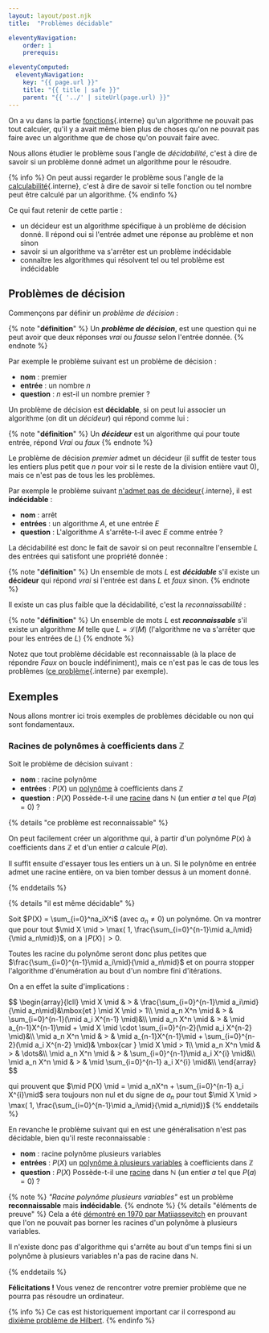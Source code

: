 ```yaml
---
layout: layout/post.njk 
title:  "Problèmes décidable"

eleventyNavigation:
    order: 1
    prerequis:

eleventyComputed:
  eleventyNavigation:
    key: "{{ page.url }}"
    title: "{{ title | safe }}"
    parent: "{{ '../' | siteUrl(page.url) }}"
---
```



On a vu dans la partie [fonctions](../fonctions){.interne} qu'un algorithme ne pouvait pas tout calculer, qu'il y a avait même bien plus de choses qu'on ne pouvait pas faire avec un algorithme que de chose qu'on pouvait faire avec.

Nous allons étudier le problème sous l'angle de *décidabilité*, c'est à dire de savoir si un problème donné admet un algorithme pour le résoudre.

{% info %}
On peut aussi regarder le problème sous l'angle de la [calculabilité](../calculabilité){.interne}, c'est à dire de savoir si telle fonction ou tel nombre peut être calculé par un algorithme.
{% endinfo %}

Ce qui faut retenir de cette partie :

* un décideur est un algorithme spécifique à un problème de décision donné. Il répond oui si l'entrée admet une réponse au problème et non sinon
* savoir si un algorithme va s'arrêter est un problème indécidable
* connaître les algorithmes qui résolvent tel ou tel problème est indécidable

## Problèmes de décision

Commençons par définir un *problème de décision* :

{% note "**définition**" %}
Un ***problème de décision***, est une question qui ne peut avoir que deux réponses *vrai* ou *fausse* selon l'entrée donnée.
{% endnote %}

Par exemple le problème suivant est un problème de décision :

* **nom** : premier
* **entrée** : un nombre $n$
* **question** : $n$ est-il un nombre premier ?

Un problème de décision est **décidable**,  si on peut lui associer un algorithme (on dit un *décideur*) qui répond comme lui :

{% note "**définition**" %}
Un ***décideur*** est un algorithme qui pour toute entrée, répond *Vrai* ou *faux*
{% endnote %}

Le problème de décision *premier* admet un décideur (il suffit de tester tous les entiers plus petit que $n$ pour voir si le reste de la division entière vaut 0), mais ce n'est pas de tous les les problèmes.

Par exemple le problème suivant [n'admet pas de décideur](./#arrêt){.interne}, il est **indécidable** :

* **nom** : arrêt
* **entrées** : un algorithme $A$, et une entrée $E$
* **question** : L'algorithme $A$ s'arrête-t-il avec $E$ comme entrée ?

La décidabilité est donc le fait de savoir si on peut reconnaître l'ensemble $L$ des entrées qui satisfont une propriété donnée :

{% note "**définition**" %}
Un ensemble de mots $L$ est ***décidable*** s'il existe un **décideur** qui répond *vrai* si l'entrée est dans $L$ et *faux* sinon.
{% endnote %}

Il existe un cas plus faible que la décidabilité, c'est la *reconnaissabilité* :

{% note "**définition**" %}
Un ensemble de mots $L$ est ***reconnaissable*** s'il existe un algorithme $M$ telle que $L = \mathcal{L}(M)$ (l'algorithme ne va s'arrêter que pour les entrées de $L$)
{% endnote %}

Notez que tout problème décidable est reconnaissable (à la place de répondre *Faux* on boucle indéfiniment), mais ce n'est pas le cas de tous les problèmes ([ce problème](./#poli-z){.interne} par exemple).

## Exemples

Nous allons montrer ici trois exemples de problèmes décidable ou non qui sont fondamentaux.

### <span id="poli-z"></span>Racines de polynômes à coefficients dans $\mathbb{Z}$

Soit le problème de décision suivant :

* **nom** : racine polynôme
* **entrées** : $P(X)$ un [polynôme](https://fr.wikipedia.org/wiki/Polyn%C3%B4me) à coefficients dans $\mathbb{Z}$
* **question** : $P(X)$ Possède-t-il une [racine](https://fr.wikipedia.org/wiki/Racine_d%27un_polyn%C3%B4me) dans $\mathbb{N}$ (un entier $a$ tel que $P(a) = 0$) ?

{% details "ce problème est reconnaissable" %}

On peut facilement créer un algorithme qui, à partir d'un polynôme $P(x)$ à coefficients dans $\mathbb{Z}$ et d'un entier $a$ calcule $P(a)$.

Il suffit ensuite d'essayer tous les entiers un à un. Si le polynôme en entrée admet une racine entière, on va bien tomber dessus à un moment donné.

{% enddetails %}

{% details "il est même décidable" %}

Soit $P(X) = \sum_{i=0}^na_iX^i$ (avec $a_n \neq 0$) un polynôme. On va montrer que pour tout $\mid X \mid > \max( 1, \frac{\sum_{i=0}^{n-1}\mid a_i\mid}{\mid a_n\mid})$, on a $\mid P(X)\mid > 0$.

Toutes les racine du polynôme seront donc plus petites que $\frac{\sum_{i=0}^{n-1}\mid a_i\mid}{\mid a_n\mid}$ et on pourra stopper l'algorithme d'énumération au bout d'un nombre fini d'itérations.

On a en effet la suite d'implications :

<div>
$$
\begin{array}{lcll}
    \mid X \mid & > & \frac{\sum_{i=0}^{n-1}\mid a_i\mid}{\mid a_n\mid}&\mbox{et } \mid X \mid > 1\\
    \mid a_n X^n \mid & > & \sum_{i=0}^{n-1}(\mid a_i X^{n-1} \mid)&\\
    \mid a_n X^n \mid & > & \mid a_{n-1}X^{n-1}\mid + \mid X \mid \cdot \sum_{i=0}^{n-2}(\mid a_i X^{n-2} \mid)&\\
    \mid a_n X^n \mid & > & \mid a_{n-1}X^{n-1}\mid + \sum_{i=0}^{n-2}(\mid a_i X^{n-2} \mid)& \mbox{car } \mid X \mid > 1\\
    \mid a_n X^n \mid & > & \dots&\\
    \mid a_n X^n \mid & > & \sum_{i=0}^{n-1}\mid a_i X^{i} \mid&\\
    \mid a_n X^n \mid & > & \mid \sum_{i=0}^{n-1} a_i X^{i} \mid&\\
\end{array}
$$
</div>

qui prouvent que $\mid P(X) \mid = \mid a_nX^n + \sum_{i=0}^{n-1} a_i X^{i}\mid$ sera toujours non nul et du signe de $a_n$ pour tout $\mid X \mid > \max( 1, \frac{\sum_{i=0}^{n-1}\mid a_i\mid}{\mid a_n\mid})$
{% enddetails %}

En revanche le problème suivant qui en est une généralisation n'est pas décidable, bien qu'il reste reconnaissable :

* **nom** : racine polynôme plusieurs variables
* **entrées** : $P(X)$ un [polynôme à plusieurs variables](https://fr.wikipedia.org/wiki/Polyn%C3%B4me_en_plusieurs_ind%C3%A9termin%C3%A9es) à coefficients dans $\mathbb{Z}$
* **question** : $P(X)$ Possède-t-il une [racine](https://fr.wikipedia.org/wiki/Racine_d%27un_polyn%C3%B4me) dans $\mathbb{N}$ (un entier $a$ tel que $P(a) = 0$) ?

{% note %}
*"Racine polynôme plusieurs variables"* est un problème **reconnaissable** mais **indécidable**.
{% endnote %}
{% details "éléments de preuve" %}
Cela a été [démontré en 1970 par Matiiassevitch](https://fr.wikipedia.org/wiki/Th%C3%A9or%C3%A8me_de_Matiiassevitch) en prouvant que l'on ne pouvait pas borner les racines d'un polynôme à plusieurs variables.

Il n'existe donc pas d'algorithme qui s'arrête au bout d'un temps fini si un polynôme à plusieurs variables n'a pas de racine dans $\mathbb{N}$.

{% enddetails %}

**Félicitations !** Vous venez de rencontrer votre premier problème que ne pourra pas résoudre un ordinateur.

{% info %}
Ce cas est historiquement important car il correspond au [dixième problème de Hilbert](https://fr.wikipedia.org/wiki/Dixi%C3%A8me_probl%C3%A8me_de_Hilbert).
{% endinfo %}

